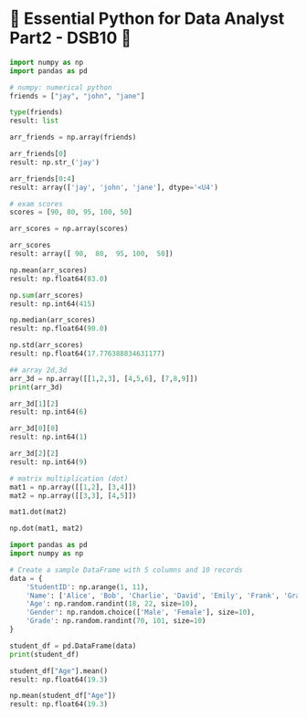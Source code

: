 # 🎄 Essential Python for Data Analyst Part2 - DSB10 🐣
```py
import numpy as np
import pandas as pd
```
```py
# numpy: numerical python
friends = ["jay", "john", "jane"]
```
```py
type(friends)
result: list
```
```py
arr_friends = np.array(friends)
```
```py
arr_friends[0]
result: np.str_('jay')
```
```py
arr_friends[0:4]
result: array(['jay', 'john', 'jane'], dtype='<U4')
```
```py
# exam scores
scores = [90, 80, 95, 100, 50]
```
```py
arr_scores = np.array(scores)

arr_scores
result: array([ 90,  80,  95, 100,  50])
```
```py
np.mean(arr_scores)
result: np.float64(83.0)
```
```py
np.sum(arr_scores)
result: np.int64(415)
```
```py
np.median(arr_scores)
result: np.float64(90.0)
```
```py
np.std(arr_scores)
result: np.float64(17.776388834631177)
```
```py
## array 2d,3d
arr_3d = np.array([[1,2,3], [4,5,6], [7,8,9]])
print(arr_3d)
```
```py
arr_3d[1][2]
result: np.int64(6)
```
```py
arr_3d[0][0]
result: np.int64(1)
```
```py
arr_3d[2][2]
result: np.int64(9)
```
```py
# matrix multiplication (dot)
mat1 = np.array([[1,2], [3,4]])
mat2 = np.array([[3,3], [4,5]])
```
```py
mat1.dot(mat2)
```
```py
np.dot(mat1, mat2)
```
```py
import pandas as pd
import numpy as np

# Create a sample DataFrame with 5 columns and 10 records
data = {
    'StudentID': np.arange(1, 11),
    'Name': ['Alice', 'Bob', 'Charlie', 'David', 'Emily', 'Frank', 'Grace', 'Henry', 'Ivy', 'Jack'],
    'Age': np.random.randint(18, 22, size=10),
    'Gender': np.random.choice(['Male', 'Female'], size=10),
    'Grade': np.random.randint(70, 101, size=10)
}

student_df = pd.DataFrame(data)
print(student_df)
```
```py
student_df["Age"].mean()
result: np.float64(19.3)
```
```py
np.mean(student_df["Age"])
result: np.float64(19.3)
```   
